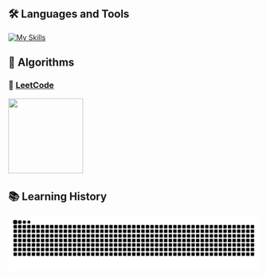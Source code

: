 <!--
![header](https://capsule-render.vercel.app/api?type=slice&color=auto&height=200&section=header&text=Welcome%20to&desc=Venh%20GitHub!&fontSize=60&rotate=14&fontAlignY=25&fontAlign=75&descAlignY=43&descAlign=80&&animation=twinkling)
-->

## 🛠 Languages and Tools
[![My Skills](https://skillicons.dev/icons?i=java,spring,js,html,mysql,redis,docker,jenkins,git)](https://skillicons.dev)

## 🌱 Algorithms
### 🌈 [LeetCode](https://leetcode.com/u/gpfm312/)
<img src="https://github.com/user-attachments/assets/175ca286-9f28-4e04-8f23-3ff33ee5ab6c"  width="150" height="150"/>

<!--
[![Solved.ac
프로필](http://mazassumnida.wtf/api/v2/generate_badge?boj=conf312)](https://solved.ac/conf312)&nbsp;&nbsp;&nbsp;&nbsp; 
-->

## 📚 Learning History
<img src="https://github.com/venh312/venh312/blob/output/github-contribution-grid-snake.svg"/>

<!--
## <img src="https://raw.githubusercontent.com/Tarikul-Islam-Anik/Animated-Fluent-Emojis/master/Emojis/Travel%20and%20places/Rocket.png" alt="Rocket" width="30" height="30" /> Github Stats 
<p align="center">
  <img width="800" height="220" src="https://streak-stats.demolab.com?user=venh312&theme=highcontrast&hide_border=true&border_radius=5&card_width=800">
</p>
<p align="center">
  <img width="600" height="200" src="https://github-readme-stats.vercel.app/api?username=venh312&show_icons=true&theme=vision-friendly-dark">
</p>
-->
<!--
- 🔭 I’m currently working on ...
- 🌱 I’m currently learning ...
- 👯 I’m looking to collaborate on ...
- 🤔 I’m looking for help with ...
- 💬 Ask me about ...
- 📫 How to reach me: ...
- 😄 Pronouns: ...
- ⚡ Fun fact: ...
-->

